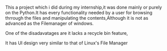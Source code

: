 This a project which i did during my internship,it was done mainly or purely on the Python.It has every functionality needed by a user for browsing thrrough the files and manipulating the contents,Although it is not as advanced as the Filemanager of windows.

One of the disadavatages are it lacks a recycle bin feature,

It has UI design very similar to that of Linux's File Manager
